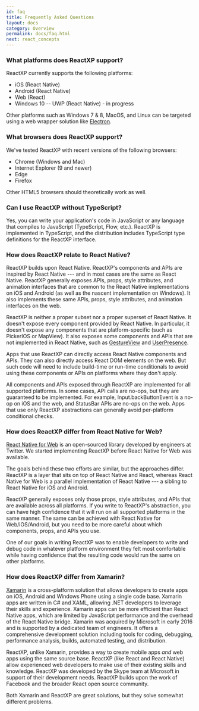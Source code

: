 ```yaml
---
id: faq
title: Frequently Asked Questions
layout: docs
category: Overview
permalink: docs/faq.html
next: react_concepts
---
```


### What platforms does ReactXP support?

ReactXP currently supports the following platforms:
* iOS (React Native)
* Android (React Native)
* Web (React)
* Windows 10 -- UWP (React Native) - in progress

Other platforms such as Windows 7 & 8, MacOS, and Linux can be targeted using a web wrapper solution like [Electron](https://electron.atom.io/).


### What browsers does ReactXP support?

We've tested ReactXP with recent versions of the following browsers:
* Chrome (Windows and Mac)
* Internet Explorer (9 and newer)
* Edge
* Firefox

Other HTML5 browsers should theoretically work as well.


### Can I use ReactXP without TypeScript?

Yes, you can write your application's code in JavaScript or any language that compiles to JavaScript (TypeScript, Flow, etc.). ReactXP is implemented in TypeScript, and the distribution includes TypeScript type definitions for the ReactXP interface.


### How does ReactXP relate to React Native?

ReactXP builds upon React Native. ReactXP's components and APIs are inspired by React Native --- and in most cases are the same as React Native. ReactXP generally exposes APIs, props, style attributes, and animation interfaces that are common to the React Native implementations on iOS and Android (as well as the nascent implementation on Windows). It also implements these same APIs, props, style attributes, and animation interfaces on the web.

ReactXP is neither a proper subset nor a proper superset of React Native. It doesn't expose every component provided by React Native. In particular, it doesn't expose any components that are platform-specific (such as PickerIOS or MapView). It also exposes some components and APIs that are not implemented in React Native, such as [GestureView](components/gestureview.html) and [UserPresence](apis/userpresence.html).

Apps that use ReactXP can directly access React Native components and APIs. They can also directly access React DOM elements on the web. But such code will need to include build-time or run-time conditionals to avoid using these components or APIs on platforms where they don't apply.

All components and APIs exposed through ReactXP are implemented for all supported platforms. In some cases, API calls are no-ops, but they are guaranteed to be implemented. For example, Input.backButtonEvent is a no-op on iOS and the web, and StatusBar APIs are no-ops on the web. Apps that use only ReactXP abstractions can generally avoid per-platform conditional checks.


### How does ReactXP differ from React Native for Web?

[React Native for Web](https://github.com/necolas/react-native-web) is an open-sourced library developed by engineers at Twitter. We started implementing ReactXP before React Native for Web was available.

The goals behind these two efforts are similar, but the approaches differ. ReactXP is a layer that sits on top of React Native and React, whereas React Native for Web is a parallel implementation of React Native --- a sibling to React Native for iOS and Android.

ReactXP generally exposes only those props, style attributes, and APIs that are available across all platforms. If you write to ReactXP's abstraction, you can have high confidence that it will run on all supported platforms in the same manner. The same can be achieved with React Native for Web/iOS/Android, but you need to be more careful about which components, props, and APIs you use.

One of our goals in writing ReactXP was to enable developers to write and debug code in whatever platform environment they felt most comfortable while having confidence that the resulting code would run the same on other platforms.


### How does ReactXP differ from Xamarin?

[Xamarin](https://www.xamarin.com/) is a cross-platform solution that allows developers to create apps on iOS, Android and Windows Phone using a single code base. Xamarin apps are written in C# and XAML, allowing .NET developers to leverage their skills and experience. Xamarin apps can be more efficient than React Native apps, which are limited by JavaScript performance and the overhead of the React Native bridge. Xamarin was acquired by Microsoft in early 2016 and is supported by a dedicated team of engineers. It offers a comprehensive development solution including tools for coding, debugging, performance analysis, builds, automated testing, and distribution.

ReactXP, unlike Xamarin, provides a way to create mobile apps _and_ web apps using the same source base. ReactXP (like React and React Native) allow experienced web developers to make use of their existing skills and knowledge. ReactXP was developed by the Skype team at Microsoft in support of their development needs. ReactXP builds upon the work of Facebook and the broader React open source community.

Both Xamarin and ReactXP are great solutions, but they solve somewhat different problems.

